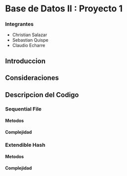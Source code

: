 # Base de Datos II : Proyecto 1

### Integrantes
* Christian Salazar
* Sebastian Quispe
* Claudio Echarre

## Introduccion

## Consideraciones

## Descripcion del Codigo 
### Sequential File

#### Metodos

#### Complejidad

### Extendible Hash

#### Metodos

#### Complejidad

